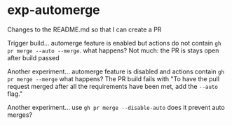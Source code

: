 # exp-automerge

Changes to the README.md so that I can create a PR

Trigger build... automerge feature is enabled but actions do not contain `gh pr merge --auto --merge`. what happens? Not much: the PR is stays open after build passed


Another experiment... automerge feature is disabled and actions contain `gh pr merge --merge` what happens? The PR build fails with "To have the pull request merged after all the requirements have been met, add the `--auto` flag." 


Another experiment... use `gh pr merge --disable-auto` does it prevent auto merges?